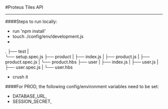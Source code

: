 #Proteus Tiles API
______

####Steps to run locally:
- run 'npm install'
- touch ./config/env/development.js
- 
 . 
 ├── test |   
      └── setup.spec.js ├── product |   ├── index.js |   ├── product.js |   ├── product.spec.js |   └── product.hbs ├── user |   ├── index.js |   ├── user.js |   ├── user.spec.js |   └── user.hbs
- crush it

####For PROD, the following config/environment variables need to be set:
- DATABASE_URL,
- SESSION_SECRET,